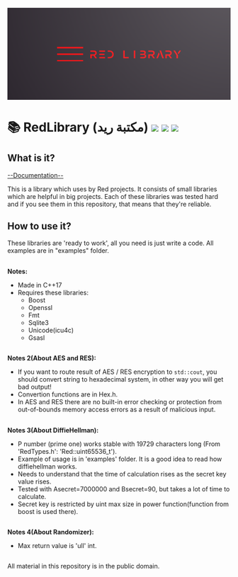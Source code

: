 ![plot](./RedLibrary_logo.png)

# 📚 RedLibrary (مكتبة ريد) [![](https://img.shields.io/apm/l/vim-mode)](https://github.com/Red-company/RES_Implementation/blob/main/LICENSE.md) [![](https://img.shields.io/github/repo-size/Red-company/RedLibrary)](https://github.com/Red-company/RedLibrary) ![](https://img.shields.io/github/stars/Red-company/RedLibrary?style=social)

## What is it?

[--Documentation--](https://red-company.github.io/RedLibrary/)

This is a library which uses by Red projects. It consists of small libraries which are helpful in big projects. Each of these libraries was tested hard and if you see them in this repository, that means that they're reliable.

## How to use it?

These libraries are 'ready to work', all you need is just write a code. All examples are in "examples" folder.

##
**Notes:**
  * Made in C++17
  * Requires these libraries:
    * Boost
    * Openssl
    * Fmt
    * Sqlite3
    * Unicode(icu4c)
    * Gsasl
  
##
**Notes 2(About AES and RES):**
 * If you want to route result of AES / RES encryption to `std::cout`, you should convert string to hexadecimal system, in other way you will get bad output!
 * Convertion functions are in Hex.h.
 * In AES and RES there are no built-in error checking or protection from out-of-bounds memory access errors as a result of malicious input.

##
**Notes 3(About DiffieHellman):**
 * P number (prime one) works stable with 19729 characters long (From 'RedTypes.h': 'Red::uint65536_t').
 * Example of usage is in 'examples' folder. It is a good idea to read how diffiehellman works.
 * Needs to understand that the time of calculation rises as the secret key value rises.
 * Tested with Asecret=7000000 and Bsecret=90, but takes a lot of time to calculate.
 * Secret key is restricted by uint max size in power function(function from boost is used there).

##
**Notes 4(About Randomizer):**
 * Max return value is 'ull' int.

##
All material in this repository is in the public domain.
